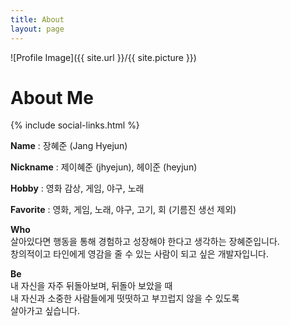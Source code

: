 ```yaml
---
title: About
layout: page
---
```

![Profile Image]({{ site.url }}/{{ site.picture }})

# About Me

{% include social-links.html %}


**Name** : 장혜준 (Jang Hyejun)

**Nickname** : 제이혜준 (jhyejun), 헤이준 (heyjun)

**Hobby** : 영화 감상, 게임, 야구, 노래

**Favorite** : 영화, 게임, 노래, 야구, 고기, 회 (기름진 생선 제외)

**Who**
<br>
살아있다면 행동을 통해 경험하고 성장해야 한다고 생각하는 장혜준입니다.<br>
창의적이고 타인에게 영감을 줄 수 있는 사람이 되고 싶은 개발자입니다.

**Be**
<br>
내 자신을 자주 뒤돌아보며, 뒤돌아 보았을 때<br>
내 자신과 소중한 사람들에게 떳떳하고 부끄럽지 않을 수 있도록<br>
살아가고 싶습니다.
